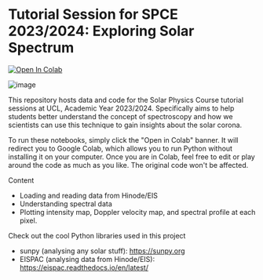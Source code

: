 # Tutorial Session for SPCE 2023/2024: Exploring Solar Spectrum
[![Open In Colab](https://colab.research.google.com/assets/colab-badge.svg)](https://colab.research.google.com/github/nawinnova/Tutorial_SPCE2024/)

![image](https://github.com/nawinnova/Tutorial_SPCE2024/assets/40351889/1111ed5c-dbec-48fb-ad86-76000df03242)


This repository hosts data and code for the Solar Physics Course tutorial sessions at UCL, Academic Year 2023/2024. 
Specifically aims to help students better understand the concept of spectroscopy and how we scientists can use this technique to
gain insights about the solar corona.

To run these notebooks, simply click the "Open in Colab" banner. It will redirect you to Google Colab, which allows you to run Python without installing it on your computer. Once you are in Colab, feel free to edit or play around the code as much as you like. The original code won't be affected.

Content
- Loading and reading data from Hinode/EIS
- Understanding spectral data
- Plotting intensity map, Doppler velocity map, and spectral profile at each pixel.

Check out the cool Python libraries used in this project
- sunpy (analysing any solar stuff): https://sunpy.org
- EISPAC (analysing data from Hinode/EIS): https://eispac.readthedocs.io/en/latest/

